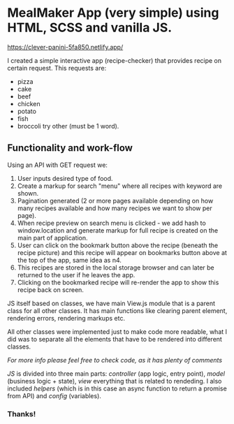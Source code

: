 # MealMaker App (very simple) using HTML, SCSS and vanilla JS.

https://clever-panini-5fa850.netlify.app/

I created a simple interactive app (recipe-checker) that provides recipe on certain request.
This requests are:

- pizza
- cake
- beef
- chicken
- potato
- fish
- broccoli
  try other (must be 1 word).

## Functionality and work-flow

Using an API with GET request we:

1. User inputs desired type of food.
2. Create a markup for search "menu" where all recipes with keyword are shown.
3. Pagination generated (2 or more pages available depending on how many recipes available and how many recipes we want to show per page).
4. When recipe preview on search menu is clicked - we add hash to window.location and generate markup for full recipe is created on the main part of application.
5. User can click on the bookmark button above the recipe (beneath the recipe picture) and this recipe will appear on bookmarks button above at the top of the app, same idea as n4.
6. This recipes are stored in the local storage browser and can later be returned to the user if he leaves the app.
7. Clicking on the bookmarked recipe will re-render the app to show this recipe back on screen.

JS itself based on classes, we have main View.js module that is a parent class for all other classes. It has main functions like clearing parent element, rendering errors, rendering markups etc.

All other classes were implemented just to make code more readable, what I did was to separate all the elements that have to be rendered into different classes.

_For more info please feel free to check code, as it has plenty of comments_

_JS_ is divided into three main parts: _controller_ (app logic, entry point), _model_ (business logic + state), _view_ everything that is related to rendeding.
I also included _helpers_ (which is in this case an async function to return a promise from API) and _config_ (variables).

### Thanks!
